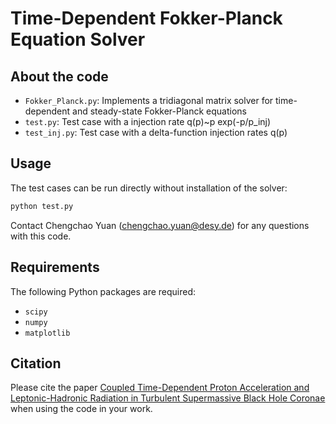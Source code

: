 # Time-Dependent Fokker-Planck Equation Solver

## About the code

- `Fokker_Planck.py`: Implements a tridiagonal matrix solver for time-dependent and steady-state Fokker-Planck equations
- `test.py`: Test case with a injection rate q(p)~p exp(-p/p_inj)
- `test_inj.py`: Test case with a delta-function injection rates q(p)

## Usage

The test cases can be run directly without installation of the solver:

```bash
python test.py
```

Contact Chengchao Yuan (chengchao.yuan@desy.de) for any questions with this code.

## Requirements

The following Python packages are required:

- `scipy`
- `numpy` 
- `matplotlib`

## Citation

Please cite the paper [Coupled Time-Dependent Proton Acceleration and Leptonic-Hadronic Radiation in Turbulent Supermassive Black Hole Coronae](https://arxiv.org/abs/2508.08233) when using the code in your work.
